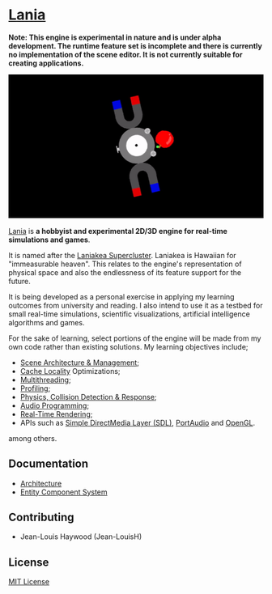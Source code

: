# [Lania](https://github.com/Jean-LouisH/Lania)

**Note: This engine is experimental in nature and is under alpha development. The runtime feature set is incomplete and there is currently no implementation of the scene editor. It is not currently suitable for creating applications.**

![screenshot](Documentation/Images/Screenshot.gif)

[Lania](https://github.com/Jean-LouisH/Lania) is **a hobbyist and experimental 2D/3D engine for real-time simulations and games**. 

It is named after the [Laniakea Supercluster](https://en.wikipedia.org/wiki/Laniakea_Supercluster). Laniakea is Hawaiian for "immeasurable heaven". This relates to the engine's representation of physical space and also the endlessness of its feature support for the future.

It is being developed as a personal exercise in applying my learning outcomes from university and reading. I also intend to use it as a testbed for small real-time simulations, scientific visualizations, artificial intelligence algorithms and games.

For the sake of learning, select portions of the engine will be made from my own code rather than existing solutions. My learning objectives include; 
* [Scene Architecture & Management](https://en.wikipedia.org/wiki/Scene_graph); 
* [Cache Locality](https://en.wikipedia.org/wiki/Locality_of_reference) Optimizations;
* [Multithreading](https://en.wikipedia.org/wiki/Thread_(computing)#Multithreading); 
* [Profiling](https://en.wikipedia.org/wiki/Profiling_(computer_programming)); 
* [Physics, Collision Detection & Response](https://en.wikipedia.org/wiki/Collision_detection); 
* [Audio Programming](https://en.wikipedia.org/wiki/Game_engine#Audio_engine); 
* [Real-Time Rendering](https://en.wikipedia.org/wiki/Real-time_computer_graphics); 
* APIs such as [Simple DirectMedia Layer (SDL)](https://www.libsdl.org/), [PortAudio](http://www.portaudio.com/) and [OpenGL](https://www.khronos.org/registry/OpenGL/specs/gl/glspec33.core.pdf).

among others.

## Documentation

* [Architecture](Documentation/Architecture.md)
* [Entity Component System](Documentation/EntityComponentSystem.md)

## Contributing

* Jean-Louis Haywood (Jean-LouisH)

## License

[MIT License](LICENSE)